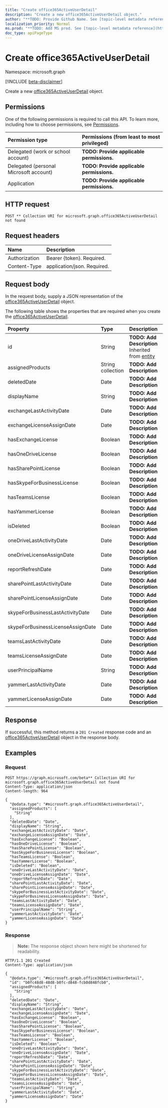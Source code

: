 ```yaml
---
title: "Create office365ActiveUserDetail"
description: "Create a new office365ActiveUserDetail object."
author: "**TODO: Provide Github Name. See [topic-level metadata reference](https://msgo.azurewebsites.net/add/document/guidelines/metadata.html#topic-level-metadata)**"
localization_priority: Normal
ms.prod: "**TODO: Add MS prod. See [topic-level metadata reference](https://msgo.azurewebsites.net/add/document/guidelines/metadata.html#topic-level-metadata)**"
doc_type: apiPageType
---
```


# Create office365ActiveUserDetail
Namespace: microsoft.graph

[!INCLUDE [beta-disclaimer](../../includes/beta-disclaimer.md)]

Create a new [office365ActiveUserDetail](../resources/office365activeuserdetail.md) object.

## Permissions
One of the following permissions is required to call this API. To learn more, including how to choose permissions, see [Permissions](/graph/permissions-reference).

|Permission type|Permissions (from least to most privileged)|
|:---|:---|
|Delegated (work or school account)|**TODO: Provide applicable permissions.**|
|Delegated (personal Microsoft account)|**TODO: Provide applicable permissions.**|
|Application|**TODO: Provide applicable permissions.**|

## HTTP request

<!-- {
  "blockType": "ignored"
}
-->
``` http
POST ** Collection URI for microsoft.graph.office365ActiveUserDetail not found
```

## Request headers
|Name|Description|
|:---|:---|
|Authorization|Bearer {token}. Required.|
|Content-Type|application/json. Required.|

## Request body
In the request body, supply a JSON representation of the [office365ActiveUserDetail](../resources/office365activeuserdetail.md) object.

The following table shows the properties that are required when you create the [office365ActiveUserDetail](../resources/office365activeuserdetail.md).

|Property|Type|Description|
|:---|:---|:---|
|id|String|**TODO: Add Description** Inherited from [entity](../resources/entity.md)|
|assignedProducts|String collection|**TODO: Add Description**|
|deletedDate|Date|**TODO: Add Description**|
|displayName|String|**TODO: Add Description**|
|exchangeLastActivityDate|Date|**TODO: Add Description**|
|exchangeLicenseAssignDate|Date|**TODO: Add Description**|
|hasExchangeLicense|Boolean|**TODO: Add Description**|
|hasOneDriveLicense|Boolean|**TODO: Add Description**|
|hasSharePointLicense|Boolean|**TODO: Add Description**|
|hasSkypeForBusinessLicense|Boolean|**TODO: Add Description**|
|hasTeamsLicense|Boolean|**TODO: Add Description**|
|hasYammerLicense|Boolean|**TODO: Add Description**|
|isDeleted|Boolean|**TODO: Add Description**|
|oneDriveLastActivityDate|Date|**TODO: Add Description**|
|oneDriveLicenseAssignDate|Date|**TODO: Add Description**|
|reportRefreshDate|Date|**TODO: Add Description**|
|sharePointLastActivityDate|Date|**TODO: Add Description**|
|sharePointLicenseAssignDate|Date|**TODO: Add Description**|
|skypeForBusinessLastActivityDate|Date|**TODO: Add Description**|
|skypeForBusinessLicenseAssignDate|Date|**TODO: Add Description**|
|teamsLastActivityDate|Date|**TODO: Add Description**|
|teamsLicenseAssignDate|Date|**TODO: Add Description**|
|userPrincipalName|String|**TODO: Add Description**|
|yammerLastActivityDate|Date|**TODO: Add Description**|
|yammerLicenseAssignDate|Date|**TODO: Add Description**|



## Response

If successful, this method returns a `201 Created` response code and an [office365ActiveUserDetail](../resources/office365activeuserdetail.md) object in the response body.

## Examples

### Request
<!-- {
  "blockType": "request",
  "name": "create_office365activeuserdetail_from_"
}
-->
``` http
POST https://graph.microsoft.com/beta** Collection URI for microsoft.graph.office365ActiveUserDetail not found
Content-Type: application/json
Content-length: 964

{
  "@odata.type": "#microsoft.graph.office365ActiveUserDetail",
  "assignedProducts": [
    "String"
  ],
  "deletedDate": "Date",
  "displayName": "String",
  "exchangeLastActivityDate": "Date",
  "exchangeLicenseAssignDate": "Date",
  "hasExchangeLicense": "Boolean",
  "hasOneDriveLicense": "Boolean",
  "hasSharePointLicense": "Boolean",
  "hasSkypeForBusinessLicense": "Boolean",
  "hasTeamsLicense": "Boolean",
  "hasYammerLicense": "Boolean",
  "isDeleted": "Boolean",
  "oneDriveLastActivityDate": "Date",
  "oneDriveLicenseAssignDate": "Date",
  "reportRefreshDate": "Date",
  "sharePointLastActivityDate": "Date",
  "sharePointLicenseAssignDate": "Date",
  "skypeForBusinessLastActivityDate": "Date",
  "skypeForBusinessLicenseAssignDate": "Date",
  "teamsLastActivityDate": "Date",
  "teamsLicenseAssignDate": "Date",
  "userPrincipalName": "String",
  "yammerLastActivityDate": "Date",
  "yammerLicenseAssignDate": "Date"
}
```


### Response
>**Note:** The response object shown here might be shortened for readability.
<!-- {
  "blockType": "response",
  "truncated": true,
  "@odata.type": "microsoft.graph.office365ActiveUserDetail"
}
-->
``` http
HTTP/1.1 201 Created
Content-Type: application/json

{
  "@odata.type": "#microsoft.graph.office365ActiveUserDetail",
  "id": "b0fc48d8-48d8-b0fc-d848-fcb0d848fcb0",
  "assignedProducts": [
    "String"
  ],
  "deletedDate": "Date",
  "displayName": "String",
  "exchangeLastActivityDate": "Date",
  "exchangeLicenseAssignDate": "Date",
  "hasExchangeLicense": "Boolean",
  "hasOneDriveLicense": "Boolean",
  "hasSharePointLicense": "Boolean",
  "hasSkypeForBusinessLicense": "Boolean",
  "hasTeamsLicense": "Boolean",
  "hasYammerLicense": "Boolean",
  "isDeleted": "Boolean",
  "oneDriveLastActivityDate": "Date",
  "oneDriveLicenseAssignDate": "Date",
  "reportRefreshDate": "Date",
  "sharePointLastActivityDate": "Date",
  "sharePointLicenseAssignDate": "Date",
  "skypeForBusinessLastActivityDate": "Date",
  "skypeForBusinessLicenseAssignDate": "Date",
  "teamsLastActivityDate": "Date",
  "teamsLicenseAssignDate": "Date",
  "userPrincipalName": "String",
  "yammerLastActivityDate": "Date",
  "yammerLicenseAssignDate": "Date"
}
```

